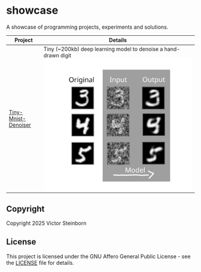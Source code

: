 # showcase

A showcase of programming projects, experiments and solutions.

| Project | Details |
|---|---|
| [Tiny-Mnist-Denoiser](./tiny-mnist-denoiser/) | Tiny (~200kb) deep learning model to denoise a hand-drawn digit ![Tiny-Mnist-Denoiser infographic](./tiny-mnist-denoiser/infographic.png) |

## Copyright

Copyright 2025 Victor Steinborn

## License

This project is licensed under the GNU Affero General Public License - see the [LICENSE](LICENSE) file for details.
